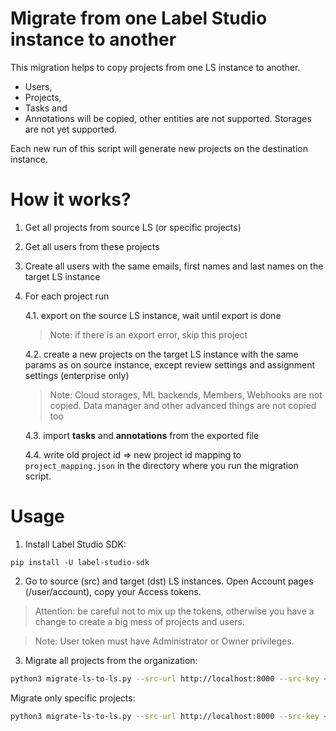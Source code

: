 # Migrate from one Label Studio instance to another 

This migration helps to copy projects from one LS instance to another.
* Users,
* Projects,
* Tasks and
* Annotations
will be copied, other entities are not supported. Storages are not yet supported.

Each new run of this script will generate new projects on the destination instance.

# How it works? 

1. Get all projects from source LS (or specific projects)
2. Get all users from these projects
3. Create all users with the same emails, first names and last names on the target LS instance 
4. For each project run

    4.1. export on the source LS instance, wait until export is done
    > Note: if there is an export error, skip this project
    
    4.2. create a new projects on the target LS instance with the same params as on source instance, except review settings and assignment settings (enterprise only) 
    > Note: Cloud storages, ML backends, Members, Webhooks are not copied. Data manager and other advanced things are not copied too
 
    4.3. import **tasks** and **annotations** from the exported file
 
    4.4. write old project id => new project id mapping to `project_mapping.json` in the directory where you run the migration script.  

# Usage

1. Install Label Studio SDK:

```
pip install -U label-studio-sdk
```

2. Go to source (src) and target (dst) LS instances. Open Account pages (/user/account), copy your Access tokens. 

> Attention: be careful not to mix up the tokens, otherwise you have a change to create a big mess of projects and users. 

> Note: User token must have Administrator or Owner privileges.

3. Migrate all projects from the organization:

```bash
python3 migrate-ls-to-ls.py --src-url http://localhost:8000 --src-key <src-token> --dst-url https://app.heartex.com --dst-key <dst-token>
```

Migrate only specific projects:

```bash
python3 migrate-ls-to-ls.py --src-url http://localhost:8000 --src-key <src-token> --dst-url https://app.heartex.com --dst-key <dst-token> --project-ids=123,456
```
